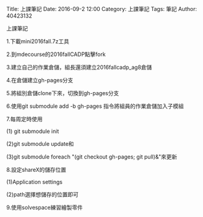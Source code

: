 Title: 上課筆記
Date: 2016-09-2 12:00
Category: 上課筆記
Tags: 筆記
Author: 40423132




<!-- PELICAN_END_SUMMARY -->

<p>上課筆記</p>

<p>1.下載mini2016fall.7z工具</p>

<p>2.到mdecourse的2016fallCADP點擊fork</p>

<p>3.建立自己的作業倉儲，組長還須建立2016fallcadp_ag8倉儲</p>

<p>4.在倉儲建立gh-pages分支</p>

<p>5.將組別倉儲clone下來，切換到gh-pages分支</p>

<p>6.使用git submodule add -b gh-pages 指令將組員的作業倉儲加入子模組</p>

<p>7.每周定時使用

(1) git submodule init

(2)git submodule update和

(3)git submodule foreach "(git checkout gh-pages; git pull)&"來更新</p>

<p>8.設定shareX的儲存位置

(1)Application settings

(2)path選擇想儲存的位置即可</p>

<p>9.使用solvespace練習繪製零件</p>